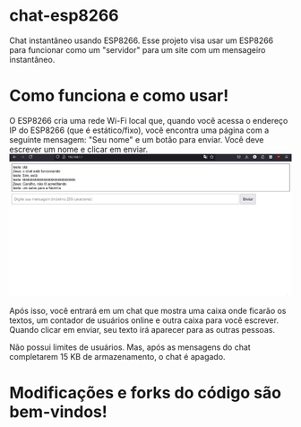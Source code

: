 # chat-esp8266
Chat instantâneo usando ESP8266.
Esse projeto visa usar um ESP8266 para funcionar como um "servidor" para um site com um mensageiro instantâneo.

# Como funciona e como usar!
O ESP8266 cria uma rede Wi-Fi local que, quando você acessa o endereço IP do ESP8266 (que é estático/fixo), você encontra uma página com a seguinte mensagem: "Seu nome" e um botão para enviar. Você deve escrever um nome e clicar em enviar.
![Print do projeto](https://github.com/Zeus-animi/chat-esp8266/blob/b189c41f32361d53457cfcb2be183be37deafe5c/Captura_de_ecra_2024-10-04_18-00-28.png)

Após isso, você entrará em um chat que mostra uma caixa onde ficarão os textos, um contador de usuários online e outra caixa para você escrever. Quando clicar em enviar, seu texto irá aparecer para as outras pessoas.

Não possui limites de usuários. Mas, após as mensagens do chat completarem 15 KB de armazenamento, o chat é apagado.

# Modificações e forks do código são bem-vindos!
